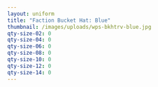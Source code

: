 ```yaml
---
layout: uniform
title: "Faction Bucket Hat: Blue"
thumbnail: /images/uploads/wps-bkhtrv-blue.jpg
qty-size-02: 0
qty-size-04: 0
qty-size-06: 0
qty-size-08: 0
qty-size-10: 0
qty-size-12: 0
qty-size-14: 0
---
```

